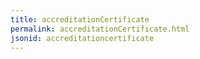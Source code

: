 ```yaml
---
title: accreditationCertificate
permalink: accreditationCertificate.html
jsonid: accreditationcertificate
---
```

